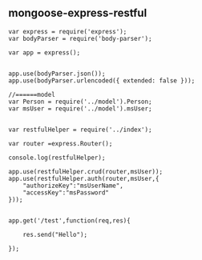 mongoose-express-restful
----

    var express = require('express');
    var bodyParser = require('body-parser');

    var app = express();


    app.use(bodyParser.json());
    app.use(bodyParser.urlencoded({ extended: false }));

    //======model
    var Person = require('../model').Person;
    var msUser = require('../model').msUser;


    var restfulHelper = require('../index');

    var router =express.Router();

    console.log(restfulHelper);

    app.use(restfulHelper.crud(router,msUser));
    app.use(restfulHelper.auth(router,msUser,{
        "authorizeKey":"msUserName",
        "accessKey":"msPassword"
    }));


    app.get('/test',function(req,res){

        res.send("Hello");

    });